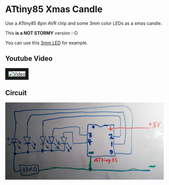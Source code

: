 # ATtiny85 Xmas Candle

Use a ATtiny85 8pin AVR chip and some 3mm color LEDs as a xmas candle.

This **is a NOT STORMY** version :-D

You can use this [3mm LED](https://www.aliexpress.com/item/100pcs-lot-F3-10-Colors-3MM-Round-Green-Yellow-Blue-White-Red-Warm-White-Orange-Purple/32815076856.html)
for example.

## Youtube Video

<a href="http://www.youtube.com/watch?feature=player_embedded&v=SwVWLMn2IAs
" target="_blank"><img src="http://img.youtube.com/vi/SwVWLMn2IAs/0.jpg" 
alt="Video" width="640" height="480" border="10" /></a>

## Circuit

![Circuit](circuit.jpg)
